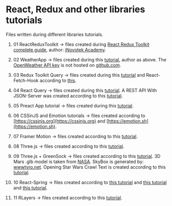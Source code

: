 # React, Redux and other libraries tutorials

Files written during different libraries tutorials.

1. 01 ReactReduxToolkit -> files created during
   [React Redux Toolkit complete guide](https://www.udemy.com/course/react-redux-toolkit-complete-guide/), author:
   [iNovotek Academy](https://www.udemy.com/user/emmanuel-tweneboah-2/).

2. 02 WeatherApp -> files created during this [tutorial](https://www.youtube.com/watch?v=HQyCNoWrZik), author as above. The
   [OpenWeather API key](https://openweathermap.org/) is not hosted on [github.com](https://github.com/).

3. 03 Redux Toolkit Query -> files created during this [tutorial](https://www.youtube.com/watch?v=9V-Up8QT7tM) and
   React-Fetch-Hook according to [this](https://www.npmjs.com/package/react-fetch-hook).

4. 04 React Query -> files created during this [tutorial](https://www.youtube.com/watch?v=aLQbVd-2tIo). A REST API With
   JSON-Server was created according to this
   [tutorial](https://medium.com/codingthesmartway-com-blog/create-a-rest-api-with-json-server-36da8680136d).

5. 05 Preact App tutorial -> files created during this [tutorial](https://preactjs.com/guide/v10/tutorial/).

6. 06 CSSinJS and Emotion tutorials -> files created according to [https://cssinjs.org](https://cssinjs.org) and
   [https://emotion.sh](https://emotion.sh).

7. 07 Framer Motion -> files created according to this [tutorial](https://www.youtube.com/watch?v=1vKiPwEYbyk).

8. 08 Three.js -> files created according to this [tutorial](https://www.youtube.com/watch?v=ymavtyRpT0E).

9. 09 Three.js + GreenSock -> files created according to this
   [tutorial](https://dev.to/danielkrupnyy/react-three-fiber-planet-mars-3kac). 3D Mars .glb model is taken from
   [NASA](https://mars.nasa.gov/resources/24881/planet-mars-3d-model/). SkyBox is generated by:
   [wwwtyro.net](https://tools.wwwtyro.net/space-3d/index.html). Opening Star Wars Crawl Text is created according to this
   [tutorial](https://dev.to/mandiwise/animate-the-opening-star-wars-crawl-with-react-hooks-and-greensock-3mk8).

10. 10 React-Spring -> files created according to [this tutorial](https://blog.logrocket.com/animations-with-react-spring)
    and [this tutorial](https://dev.to/vaibhavkhulbe/spring-it-on-a-complete-guide-to-react-spring-1om9) and
    [this tutorial](https://www.digitalocean.com/community/tutorials/react-intro-to-react-spring).

11. 11 RLayers -> files created according to this [tutorial](https://bestofreactjs.com/repo/mmomtchev-rlayers-react-map).
